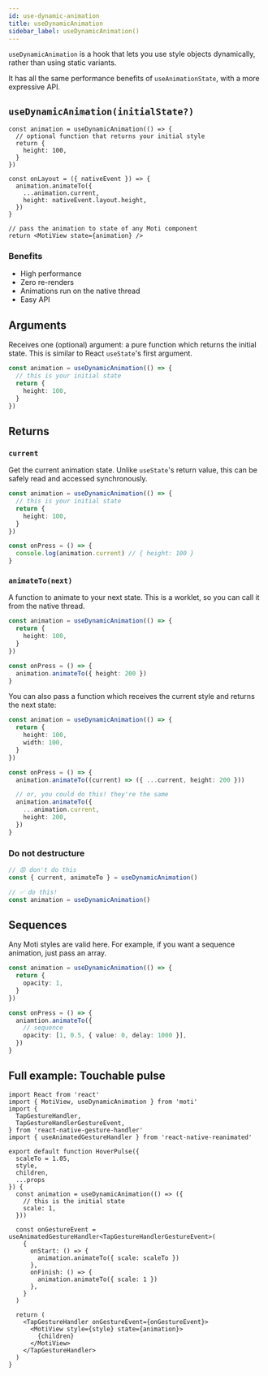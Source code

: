 ```yaml
---
id: use-dynamic-animation
title: useDynamicAnimation
sidebar_label: useDynamicAnimation()
---
```


`useDynamicAnimation` is a hook that lets you use style objects dynamically, rather than using static variants.

It has all the same performance benefits of `useAnimationState`, with a more expressive API.

## `useDynamicAnimation(initialState?)`

```tsx
const animation = useDynamicAnimation(() => {
  // optional function that returns your initial style
  return {
    height: 100,
  }
})

const onLayout = ({ nativeEvent }) => {
  animation.animateTo({
    ...animation.current,
    height: nativeEvent.layout.height,
  })
}

// pass the animation to state of any Moti component
return <MotiView state={animation} />
```

### Benefits

- High performance
- Zero re-renders
- Animations run on the native thread
- Easy API

## Arguments

Receives one (optional) argument: a pure function which returns the initial state. This is similar to React `useState`'s first argument.

```ts
const animation = useDynamicAnimation(() => {
  // this is your initial state
  return {
    height: 100,
  }
})
```

## Returns

### `current`

Get the current animation state. Unlike `useState`'s return value, this can be safely read and accessed synchronously.

```ts
const animation = useDynamicAnimation(() => {
  // this is your initial state
  return {
    height: 100,
  }
})

const onPress = () => {
  console.log(animation.current) // { height: 100 }
}
```

### `animateTo(next)`

A function to animate to your next state. This is a worklet, so you can call it from the native thread.

```ts
const animation = useDynamicAnimation(() => {
  return {
    height: 100,
  }
})

const onPress = () => {
  animation.animateTo({ height: 200 })
}
```

You can also pass a function which receives the current style and returns the next state:

```ts
const animation = useDynamicAnimation(() => {
  return {
    height: 100,
    width: 100,
  }
})

const onPress = () => {
  animation.animateTo((current) => ({ ...current, height: 200 }))

  // or, you could do this! they're the same
  animation.animateTo({
    ...animation.current,
    height: 200,
  })
}
```

### Do not destructure

```ts
// 😡 don't do this
const { current, animateTo } = useDynamicAnimation()

// ✅ do this!
const animation = useDynamicAnimation()
```

## Sequences

Any Moti styles are valid here. For example, if you want a sequence animation, just pass an array.

```ts
const animation = useDynamicAnimation(() => {
  return {
    opacity: 1,
  }
})

const onPress = () => {
  aniamtion.animateTo({
    // sequence
    opacity: [1, 0.5, { value: 0, delay: 1000 }],
  })
}
```

## Full example: Touchable pulse

```tsx
import React from 'react'
import { MotiView, useDynamicAnimation } from 'moti'
import {
  TapGestureHandler,
  TapGestureHandlerGestureEvent,
} from 'react-native-gesture-handler'
import { useAnimatedGestureHandler } from 'react-native-reanimated'

export default function HoverPulse({
  scaleTo = 1.05,
  style,
  children,
  ...props
}) {
  const animation = useDynamicAnimation(() => ({
    // this is the initial state
    scale: 1,
  }))

  const onGestureEvent = useAnimatedGestureHandler<TapGestureHandlerGestureEvent>(
    {
      onStart: () => {
        animation.animateTo({ scale: scaleTo })
      },
      onFinish: () => {
        animation.animateTo({ scale: 1 })
      },
    }
  )

  return (
    <TapGestureHandler onGestureEvent={onGestureEvent}>
      <MotiView style={style} state={animation}>
        {children}
      </MotiView>
    </TapGestureHandler>
  )
}
```
